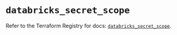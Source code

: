# `databricks_secret_scope`

Refer to the Terraform Registry for docs: [`databricks_secret_scope`](https://registry.terraform.io/providers/databricks/databricks/1.84.0/docs/resources/secret_scope).
